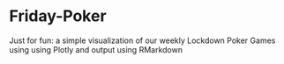 # Friday-Poker
Just for fun: a simple visualization of our weekly Lockdown Poker Games using using Plotly and output using RMarkdown
